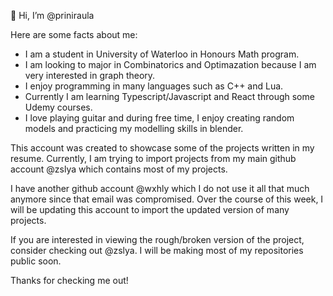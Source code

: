 👋 Hi, I’m @priniraula

Here are some facts about me: 

* I am a student in University of Waterloo in Honours Math program. 
* I am looking to major in Combinatorics and Optimazation because I am very interested in graph theory.
* I enjoy programming in many languages such as C++ and Lua. 
* Currently I am learning Typescript/Javascript and React through some Udemy courses. 
* I love playing guitar and during free time, I enjoy creating random models and practicing my modelling skills in blender. 

This account was created to showcase some of the projects written in my resume. 
Currently, I am trying to import projects from my main github account @zslya which contains most of my projects. 

I have another github account @wxhly which I do not use it all that much anymore since that email was compromised. 
Over the course of this week, I will be updating this account to import the updated version of many projects. 

If you are interested in viewing the rough/broken version of the project, consider checking out @zslya. I will be making most of my repositories public soon. 

Thanks for checking me out!
